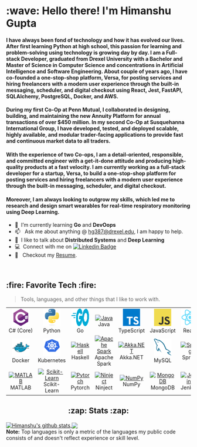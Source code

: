 <h1 align="left" id="macropower-title">:wave: Hello there! I'm Himanshu Gupta</h1>

<h4 align="left">
I have always been fond of technology and how it has evolved our lives. After first learning Python at high school, this passion for learning and problem-solving using technology is growing day by day. I am a Full-stack Developer, graduated from Drexel University with a Bachelor and Master of Science in Computer Science and concentrations in Artificial Intelligence and Software Engineering. About couple of years ago, I have co-founded a one-stop-shop platform, Versa, for posting services and hiring freelancers with a modern user experience through the built-in messaging, scheduler, and digital checkout using React, Jest, FastAPI, SQLAlchemy, PostgreSQL, Docker, and AWS.
</h4>
<h4 align="left">
During my first Co-Op at Penn Mutual, I collaborated in designing, building, and maintaining the new Annuity Platform for annual transactions of over $450 million. In my second Co-Op at Susquehanna International Group, I have developed, tested, and deployed scalable, highly available, and modular trader-facing applications to provide fast and continuous market data to all traders.
</h4>
<h4 align="left">
With the experience of two Co-ops, I am a detail-oriented, responsible, and committed engineer with a get-it-done attitude and producing high-quality products at a fast velocity. I am currently working as a full-stack developer for a startup, Versa, to build a one-stop-shop platform for posting services and hiring freelancers with a modern user experience through the built-in messaging, scheduler, and digital checkout.
</h4>
<h4 align="left">
Moreover, I am always looking to outgrow my skills, which led me to research and design smart wearables for real-time respiratory monitoring using Deep Learning.
</h4>

- 🚀 &nbsp;I’m currently learning **Go** and **DevOops**
- :mailbox:	&nbsp; Ask me about anything @ hg387@drexel.edu, I am happy to help.
- :speech_balloon: &nbsp;I like to talk about **Distributed Systems** and **Deep Learning**
- :computer: &nbsp;Connect with me on [![Linkedin Badge](https://img.shields.io/badge/-LinkedIn-0e76a8?style=flat-square&logo=Linkedin&logoColor=white)](https://linkedin.com/in/hg387/)
- 📝 &nbsp; Checkout my [Resume](https://drive.google.com/file/d/10lVXQyvT1I1Xy2ad-vdHAg5yBwXCd4w2/view?usp=sharing).
<br>

<h2 align="left" id="macropower-tech">:fire: Favorite Tech :fire:</h2>

> Tools, languages, and other things that I like to work with.

<table>
  <tr>
    <td align="center" width="96">
      <a href="#macropower-tech">
        <img src="./img/csharp-original.svg" width="48" height="48" alt="C#" />
      </a>
      <br>C#&nbsp;(Core)
    </td>
    <td align="center" width="96">
      <a href="#macropower-tech">
        <img src="./img/python-original.svg" width="48" height="48" alt="Python" />
      </a>
      <br>Python
    </td>
    <td align="center" width="96">
      <a href="#macropower-tech">
        <img src="./img/go-flat.svg" width="48" height="48" alt="Golang" />
      </a>
      <br>Go
    </td>
    <td align="center" width="96">
      <a href="#macropower-tech">
        <img src="https://1000logos.net/wp-content/uploads/2020/09/Java-Logo.png" width="48" height="48" alt="Java" />
      </a>
      <br>Java
    </td>
    <td align="center" width="96">
      <a href="#macropower-tech">
        <img src="./img/typescript-original.svg" width="48" height="48" alt="TypeScript" />
      </a>
      <br>TypeScript
    </td>
    <td align="center" width="96">
      <a href="#macropower-tech">
        <img src="./img/javascript-original.svg" width="48" height="48" alt="JavaScript" />
      </a>
      <br>JavaScript
    </td>
    <td align="center" width="96">
      <a href="#macropower-tech" >
        <img src="./img/react-original.svg" width="48" height="48" alt="React" />
      </a>
      <br>React
    </td>
    <td align="center" width="96">
      <a href="#macropower-tech">
        <img src="./img/bootstrap-plain.svg" width="48" height="48" alt="Bootstrap" />
      </a>
      <br>Bootstrap
    </td>
    <td align="center" width="96">
      <a href="#macropower-tech">
        <img src="./img/sass-original.svg" width="48" height="48" alt="Sass" />
      </a>
      <br>Sass
    </td>
  </tr>
  <tr>
    <td align="center" width="96"> 
      <a href="#macropower-tech" >
        <img src="./img/docker-original.svg" width="48" height="48" alt="Docker" />
      </a>
      <br>Docker
    </td>
    <td align="center" width="96">
      <a href="#macropower-tech" >
        <img src="https://raw.githubusercontent.com/cncf/artwork/master/projects/kubernetes/icon/color/kubernetes-icon-color.svg" width="48" height="48" alt="Kubernetes" />
      </a>
      <br>Kubernetes
    </td>
    <td align="center"  width="96">
      <a href="#macropower-tech">
        <img src="https://wiki.haskell.org/wikiupload/4/4a/HaskellLogoStyPreview-1.png" width="48" height="48" alt="Haskell" />
      </a>
      <br>Haskell
    </td>
    <td align="center"  width="96">
      <a href="#macropower-tech">
        <img src="https://spark.apache.org/images/spark-logo-trademark.png" width="48" height="48" alt="Apache Spark" />
      </a>
      <br>Apache Spark
    </td>
    <td align="center" width="96">
      <a href="#macropower-tech">
        <img src="https://getakka.net/Images/akkalogo.png" width="48" height="48" alt="Akka.NET" />
      </a>
      <br>Akka.NET
    </td>
    <td align="center"  width="96">
      <a href="#macropower-tech">
        <img src="./img/mysql-original.svg" width="48" height="48" alt="MySQL" />
      </a>
      <br>MySQL
    </td>
    <td align="center" width="96">
      <a href="#macropower-tech" >
        <img src="https://spring.io/images/spring-logo-9146a4d3298760c2e7e49595184e1975.svg" width="48" height="48" alt="Spring" />
      </a>
      <br>Spring
    </td>
    <td align="center" width="96">
      <a href="#macropower-tech" >
        <img src="https://upload.wikimedia.org/wikipedia/commons/thumb/9/93/Amazon_Web_Services_Logo.svg/1200px-Amazon_Web_Services_Logo.svg.png" width="48" height="48" alt="AWS" />
      </a>
      <br>AWS
    </td>
    <td align="center" width="96">
      <a href="#macropower-tech" >
        <img src="https://cassandra.apache.org/assets/img/logo-white.svg" width="48" height="48" alt="Apache Cassandra" />
      </a>
      <br>Apache Cassandra
    </td>
  </tr>
  <tr>
  <td align="center" width="96">
      <a href="#macropower-tech" >
        <img src="https://upload.wikimedia.org/wikipedia/commons/thumb/2/21/Matlab_Logo.png/667px-Matlab_Logo.png" width="48" height="48" alt="MATLAB" />
      </a>
      <br>MATLAB
    </td>
	<td align="center" width="96">
      <a href="#macropower-tech" >
        <img src="https://scikit-learn.org/stable/_static/scikit-learn-logo-small.png" width="48" height="48" alt="Scikit-Learn" />
      </a>
      <br>Scikit-Learn
    </td>
	<td align="center" width="96">
      <a href="#macropower-tech" >
        <img src="https://pytorch.org/assets/images/pytorch-logo.png" width="48" height="48" alt="Pytorch" />
      </a>
      <br>Pytorch
    </td>
	<td align="center" width="96">
      <a href="#macropower-tech">
        <img src="https://miro.medium.com/max/1400/1*6cIPVJ116icCoruZUAYHmA.png" width="48" height="48" alt="Ninject" />
      </a>
      <br>Ninject
    </td>
	<td align="center" width="96">
      <a href="#macropower-tech">
        <img src="https://numpy.org/images/logos/numpy.svg" width="48" height="48" alt="NumPy" />
      </a>
      <br>NumPy
    </td>
	<td align="center" width="96">
      <a href="#macropower-tech">
        <img src="https://1000logos.net/wp-content/uploads/2020/08/MongoDB-Emblem.jpg" width="48" height="48" alt="MongoDB" />
      </a>
      <br>MongoDB
    </td>
	<td align="center" width="96">
      <a href="#macropower-tech">
        <img src="https://upload.wikimedia.org/wikipedia/commons/thumb/e/e9/Jenkins_logo.svg/1200px-Jenkins_logo.svg.png" width="48" height="48" alt="Jenkins" />
      </a>
      <br>Jenkins
    </td>
	<td align="center" width="96">
      <a href="#macropower-tech">
        <img src="https://www.gstatic.com/devrel-devsite/prod/v1107947142dadf6449a2907ce0a39fab2989512ca62a8e88f40e576d91855aef/cloud/images/social-icon-google-cloud-1200-630.png" width="48" height="48" alt="Google Cloud" />
      </a>
      <br>Google Cloud
    </td>
	<td align="center" width="96">
      <a href="#macropower-tech">
        <img src="https://upload.wikimedia.org/wikipedia/commons/8/8e/TeamCity_Icon.png" width="48" height="48" alt="Team City" />
      </a>
      <br>Team City
    </td>
  </tr>
</table>

<h2 align="center">:zap: Stats :zap:</h2>
<a href="https://github.com/hg387">
 <img align="center" src="https://github-readme-stats.vercel.app/api?username=hg387&show_icons=true&theme=github_dark&line_height=27" alt="Himanshu's github stats"/>
</a>
<a href="https://github.com/hg387">
 <img align="center" src="https://github-readme-stats.vercel.app/api/top-langs/?username=hg387&layout=compact&theme=github_dark"/>
</a>
<br/>
  <b>Note:</b> Top languages is only a metric of the languages my public code consists of and doesn't reflect experience or skill level.

